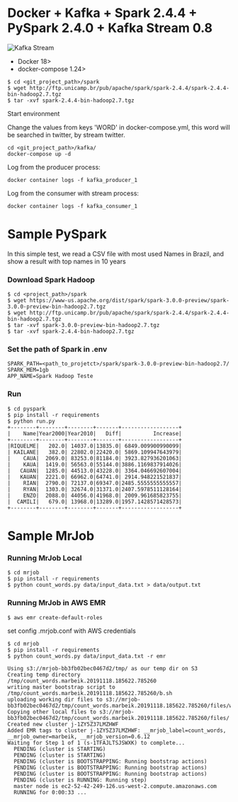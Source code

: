 # Docker + Kafka + Spark 2.4.4 + PySpark 2.4.0 + Kafka Stream 0.8

![Kafka Stream](https://raw.githubusercontent.com/samuelsantosdev/hadoop/master/kafka_sample.gif)


* Docker 18>
* docker-compose 1.24>

```
$ cd <git_project_path>/spark
$ wget http://ftp.unicamp.br/pub/apache/spark/spark-2.4.4/spark-2.4.4-bin-hadoop2.7.tgz
$ tar -xvf spark-2.4.4-bin-hadoop2.7.tgz
```

Start environment

Change the values from keys 'WORD' in docker-compose.yml, this word will be searched in twitter, by stream twitter.
```
cd <git_project_path>/kafka/
docker-compose up -d
```
Log from the producer process:
```
docker container logs -f kafka_producer_1
```

Log from the consumer with stream process:
```
docker container logs -f kafka_consumer_1
```

# Sample PySpark
In this simple test, we read a CSV file with most used Names in Brazil,
and show a result with top names in 10 years

### Download Spark Hadoop

```
$ cd <project_path>/spark
$ wget https://www-us.apache.org/dist/spark/spark-3.0.0-preview/spark-3.0.0-preview-bin-hadoop2.7.tgz 
$ wget http://ftp.unicamp.br/pub/apache/spark/spark-2.4.4/spark-2.4.4-bin-hadoop2.7.tgz
$ tar -xvf spark-3.0.0-preview-bin-hadoop2.7.tgz
$ tar -xvf spark-2.4.4-bin-hadoop2.7.tgz
```

### Set the path of Spark in .env
```
SPARK_PATH=<path_to_projetct>/spark/spark-3.0.0-preview-bin-hadoop2.7/
SPARK_MEM=1gb
APP_NAME=Spark Hadoop Teste
```

### Run 
```
$ cd pyspark
$ pip install -r requirements
$ python run.py
+--------+--------+--------+-------+------------------+                         
|    Name|Year2000|Year2010|   Diff|          Increase|
+--------+--------+--------+-------+------------------+
|RIQUELME|   202.0| 14037.0|13835.0| 6849.009900990099|
| KAILANE|   382.0| 22802.0|22420.0| 5869.109947643979|
|    CAUA|  2069.0| 83253.0|81184.0| 3923.827936201063|
|    KAUA|  1419.0| 56563.0|55144.0|3886.1169837914026|
|   CAUAN|  1285.0| 44513.0|43228.0| 3364.046692607004|
|   KAUAN|  2221.0| 66962.0|64741.0| 2914.948221521837|
|    RIAN|  2790.0| 72137.0|69347.0|2485.5555555555557|
|    RYAN|  1303.0| 32674.0|31371.0|2407.5978511128164|
|    ENZO|  2088.0| 44056.0|41968.0| 2009.961685823755|
|  CAMILI|   679.0| 13968.0|13289.0|1957.1428571428573|
+--------+--------+--------+-------+------------------+
```

# Sample MrJob

### Running MrJob Local
```
$ cd mrjob
$ pip install -r requirements
$ python count_words.py data/input_data.txt > data/output.txt
```

### Running MrJob in AWS EMR
```
$ aws emr create-default-roles 
```
set config .mrjob.conf with AWS credentials

```
$ cd mrjob
$ pip install -r requirements
$ python count_words.py data/input_data.txt -r emr

Using s3://mrjob-bb3fb02bec0467d2/tmp/ as our temp dir on S3
Creating temp directory /tmp/count_words.marbeik.20191118.185622.785260
writing master bootstrap script to /tmp/count_words.marbeik.20191118.185622.785260/b.sh
uploading working dir files to s3://mrjob-bb3fb02bec0467d2/tmp/count_words.marbeik.20191118.185622.785260/files/wd...
Copying other local files to s3://mrjob-bb3fb02bec0467d2/tmp/count_words.marbeik.20191118.185622.785260/files/
Created new cluster j-1ZY5Z37LMZHWF
Added EMR tags to cluster j-1ZY5Z37LMZHWF: __mrjob_label=count_words, __mrjob_owner=marbeik, __mrjob_version=0.6.12
Waiting for Step 1 of 1 (s-1TFAJLTSJSWXK) to complete...
  PENDING (cluster is STARTING)
  PENDING (cluster is STARTING)
  PENDING (cluster is BOOTSTRAPPING: Running bootstrap actions)
  PENDING (cluster is BOOTSTRAPPING: Running bootstrap actions)
  PENDING (cluster is BOOTSTRAPPING: Running bootstrap actions)
  PENDING (cluster is RUNNING: Running step)
  master node is ec2-52-42-249-126.us-west-2.compute.amazonaws.com
  RUNNING for 0:00:33 ...

```
